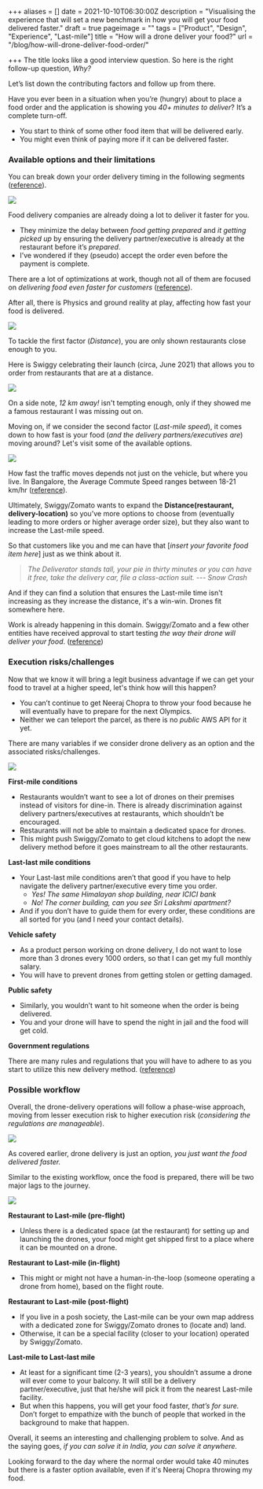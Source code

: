 +++
aliases = []
date = 2021-10-10T06:30:00Z
description = "Visualising the experience that will set a new benchmark in how you will get your food delivered faster."
draft = true
pageimage = ""
tags = ["Product", "Design", "Experience", "Last-mile"]
title = "How will a drone deliver your food?"
url = "/blog/how-will-drone-deliver-food-order/"

+++
The title looks like a good interview question. So here is the right follow-up question, _Why?_

Let’s list down the contributing factors and follow up from there.

Have you ever been in a situation when you’re (hungry) about to place a food order and the application is showing you _40+ minutes to deliver_? It’s a complete turn-off.

* You start to think of some other food item that will be delivered early.
* You might even think of paying more if it can be delivered faster.

### Available options and their limitations

You can break down your order delivery timing in the following segments ([reference](https://bytes.swiggy.com/the-swiggy-delivery-challenge-part-one-6a2abb4f82f6)).

![](/images/how-will-drone-deliver-food-order-food-delivery-time.png)

Food delivery companies are already doing a lot to deliver it faster for you.

* They minimize the delay between _food getting prepared_ and _it getting picked up_ by ensuring the delivery partner/executive is already at the restaurant before it’s _prepared_.
* I’ve wondered if they (pseudo) accept the order even before the payment is complete.

There are a lot of optimizations at work, though not all of them are focused on _delivering food even faster for customers_ ([reference](https://bytes.swiggy.com/the-swiggy-delivery-challenge-part-two-f095930816e3)).

After all, there is Physics and ground reality at play, affecting how fast your food is delivered.

![](/images/how-will-drone-deliver-food-order-last-mile-time.png)

To tackle the first factor (_Distance_), you are only shown restaurants close enough to you.

Here is Swiggy celebrating their launch (circa, June 2021) that allows you to order from restaurants that are at a distance.

![](/images/how-will-drone-deliver-food-order-distance-limitation.png)

On a side note, _12 km away!_ isn't tempting enough, only if they showed me a famous restaurant I was missing out on.

Moving on, if we consider the second factor (_Last-mile speed_), it comes down to how fast is your food (_and the delivery partners/executives are_) moving around? Let's visit some of the available options.

![](/images/how-will-drone-deliver-food-order-option-comparison.png)

How fast the traffic moves depends not just on the vehicle, but where you live. In Bangalore, the Average Commute Speed ranges between 18-21 km/hr ([reference](https://timesofindia.indiatimes.com/city/bengaluru/at-21-2kmph-bluru-traffic-speed-up-20-in-2-years/articleshow/73000557.cms "Average Commute Speed")).

Ultimately, Swiggy/Zomato wants to expand the **Distance(restaurant, delivery-location)** so you’ve more options to choose from (eventually leading to more orders or higher average order size), but they also want to increase the Last-mile speed.

So that customers like you and me can have that \[_insert your favorite food item here_\] just as we think about it.

> _The Deliverator stands tall, your pie in thirty minutes or you can have it free, take the delivery car, file a class-action suit. --- Snow Crash_

And if they can find a solution that ensures the Last-mile time isn't increasing as they increase the distance, it's a win-win. Drones fit somewhere here.

Work is already happening in this domain. Swiggy/Zomato and a few other entities have received approval to start testing _the way their drone will deliver your food_. ([reference](https://www.livemint.com/companies/news/food-delivery-in-india-via-drones-zomato-swiggy-dunzo-can-start-testing-11591253543250.html))

### Execution risks/challenges

Now that we know it will bring a legit business advantage if we can get your food to travel at a higher speed, let's think how will this happen?

* You can’t continue to get Neeraj Chopra to throw your food because he will eventually have to prepare for the next Olympics.
* Neither we can teleport the parcel, as there is no _public_ AWS API for it yet.

There are many variables if we consider drone delivery as an option and the associated risks/challenges.

![](/images/how-will-drone-deliver-food-order-execution-risk.png)

**First-mile conditions**

* Restaurants wouldn’t want to see a lot of drones on their premises instead of visitors for dine-in. There is already discrimination against delivery partners/executives at restaurants, which shouldn’t be encouraged.
* Restaurants will not be able to maintain a dedicated space for drones.
* This might push Swiggy/Zomato to get cloud kitchens to adopt the new delivery method before it goes mainstream to all the other restaurants.

**Last-last mile conditions**

* Your Last-last mile conditions aren’t that good if you have to help navigate the delivery partner/executive every time you order.
  * _Yes! The same Himalayan shop building, near ICICI bank_
  * _No! The corner building, can you see Sri Lakshmi apartment?_
* And if you don’t have to guide them for every order, these conditions are all sorted for you (and I need your contact details).

**Vehicle safety**

* As a product person working on drone delivery, I do not want to lose more than 3 drones every 1000 orders, so that I can get my full monthly salary.
* You will have to prevent drones from getting stolen or getting damaged.

**Public safety**

* Similarly, you wouldn’t want to hit someone when the order is being delivered.
* You and your drone will have to spend the night in jail and the food will get cold.

**Government regulations**

There are many rules and regulations that you will have to adhere to as you start to utilize this new delivery method. ([reference](https://digitalsky.dgca.gov.in/assets/files/UasRules.pdf))

### Possible workflow

Overall, the drone-delivery operations will follow a phase-wise approach, moving from lesser execution risk to higher execution risk (_considering the regulations are manageable_).

![](/images/how-will-drone-deliver-food-order-last-mile-conditions-execution-risk.png)

As covered earlier, drone delivery is just an option, _you just want the food delivered faster._

Similar to the existing workflow, once the food is prepared, there will be two major lags to the journey.

![](/images/how-will-drone-deliver-food-order-delivery-lags.png)

**Restaurant to Last-mile (pre-flight)**

* Unless there is a dedicated space (at the restaurant) for setting up and launching the drones, your food might get shipped first to a place where it can be mounted on a drone.

**Restaurant to Last-mile (in-flight)**

* This might or might not have a human-in-the-loop (someone operating a drone from home), based on the flight route.

**Restaurant to Last-mile (post-flight)**

* If you live in a posh society, the Last-mile can be your own map address with a dedicated zone for Swiggy/Zomato drones to (locate and) land.
* Otherwise, it can be a special facility (closer to your location) operated by Swiggy/Zomato.

**Last-mile to Last-last mile**

* At least for a significant time (2-3 years), you shouldn’t assume a drone will ever come to your balcony. It will still be a delivery partner/executive, just that he/she will pick it from the nearest Last-mile facility.
* But when this happens, you will get your food faster, _that’s for sure._ Don’t forget to empathize with the bunch of people that worked in the background to make that happen.

Overall, it seems an interesting and challenging problem to solve. And as the saying goes, _if you can solve it in India, you can solve it anywhere._

Looking forward to the day where the normal order would take 40 minutes but there is a faster option available, even if it's Neeraj Chopra throwing my food.